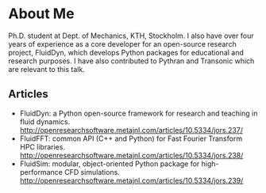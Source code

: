 # About Me
Ph.D. student at  Dept. of Mechanics, KTH, Stockholm. I also have over four
years of experience as a core developer for an open-source research project,
FluidDyn, which develops Python packages for educational and research purposes.
I have also contributed to Pythran and Transonic which are relevant to this
talk.

## Articles
* FluidDyn: a Python open-source framework for research and teaching in fluid dynamics. http://openresearchsoftware.metajnl.com/articles/10.5334/jors.237/
* FluidFFT: common API (C++ and Python) for Fast Fourier Transform HPC libraries. http://openresearchsoftware.metajnl.com/articles/10.5334/jors.238/
* FluidSim: modular, object-oriented Python package for high-performance CFD simulations. http://openresearchsoftware.metajnl.com/articles/10.5334/jors.239/

